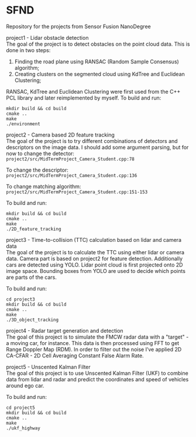 # SFND
Repository for the projects from Sensor Fusion NanoDegree

project1 - Lidar obstacle detection  
The goal of the project is to detect obstacles on the point cloud data. This is done in two steps:
1. Finding the road plane using RANSAC (Random Sample Consensus) algorithm;
2. Creating clusters on the segmented cloud using KdTree and Euclidean Clustering;

RANSAC, KdTree and Euclidean Clustering were first used from the C++ PCL library and later reimplemented by myself.
To build and run:
```cd project1
mkdir build && cd build
cmake ..
make
./environment
```

project2 - Camera based 2D feature tracking  
The goal of the project is to try different combinations of detectors and descriptors on the image data.
I should add some argument parsing, but for now to change the detector:
`project2/src/MidTermProject_Camera_Student.cpp:78`

To change the descriptor:
`project2/src/MidTermProject_Camera_Student.cpp:136`

To change matching algorithm:
`project2/src/MidTermProject_Camera_Student.cpp:151-153`

To build and run:
```cd project2
mkdir build && cd build
cmake ..
make
./2D_feature_tracking
```

project3 - Time-to-collision (TTC) calculation based on lidar and camera data  
The goal of the project is to calculate the TTC using either lidar or camera data.
Camera part is based on project2 for feature detection. Additionally cars are detected using YOLO.
Lidar point cloud is first projected onto 2D image space. Bounding boxes from YOLO are used to decide which points are parts of the cars.

To build and run:
```
cd project3
mkdir build && cd build
cmake ..
make
./3D_object_tracking
```

project4 - Radar target generation and detection  
The goal of this project is to simulate the FMCW radar data with a "target" - a moving car, for instance. This data is then processed using FFT to get Range Doppler Map (RDM). In order to filter out the noise I’ve applied 2D CA-CFAR - 2D Cell Averaging Constant False Alarm Rate.

project5 - Unscented Kalman Filter  
The goal of this project is to use Unscented Kalman Filter (UKF) to combine data from lidar and radar and predict the coordinates and speed of vehicles around ego car.

To build and run:
```
cd project5
mkdir build && cd build
cmake ..
make
./ukf_highway
```
